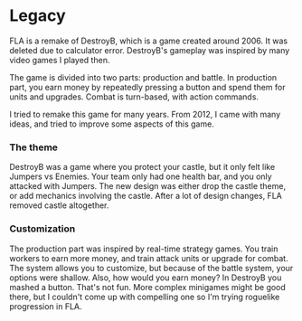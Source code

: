 # Legacy

FLA is a remake of DestroyB, which is a game created around 2006. It was deleted due to calculator error. DestroyB's gameplay was inspired by many video games I played then.

The game is divided into two parts: production and battle. In production part, you earn money by repeatedly pressing a button and spend them for units and upgrades. Combat is turn-based, with action commands.

I tried to remake this game for many years. From 2012, I came with many ideas, and tried to improve some aspects of this game.

### The theme

DestroyB was a game where you protect your castle, but it only felt like Jumpers vs Enemies. Your team only had one health bar, and you only attacked with Jumpers.
The new design was either drop the castle theme, or add mechanics involving the castle. After a lot of design changes, FLA removed castle altogether.

### Customization

The production part was inspired by real-time strategy games. You train workers to earn more money, and train attack units or upgrade for combat. The system allows you to customize, but because of the battle system, your options were shallow.
Also, how would you earn money? In DestroyB you mashed a button. That's not fun. More complex minigames might be good there, but I couldn't come up with compelling one so I'm trying roguelike progression in FLA.
